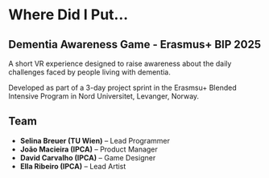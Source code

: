 # Where Did I Put... 
## Dementia Awareness Game - Erasmus+ BIP 2025
A short VR experience designed to raise awareness about the daily challenges faced by people living with dementia.

Developed as part of a 3-day project sprint in the Erasmsu+ Blended Intensive Program in Nord Universitet, Levanger, Norway.

## Team
- **Selina Breuer (TU Wien)** – Lead Programmer
- **João Macieira (IPCA)** – Product Manager
- **David Carvalho (IPCA)** – Game Designer
- **Ella Ribeiro (IPCA)** – Lead Artist
